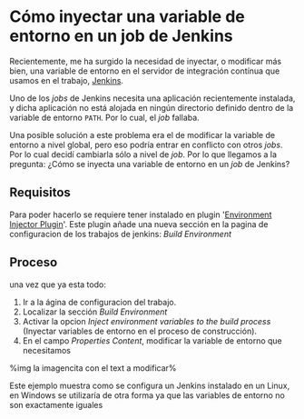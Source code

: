 # Cómo inyectar una variable de entorno en un job de Jenkins

Recientemente, me ha surgido la necesidad de inyectar, o modificar más bien, una
variable de entorno en el servidor de integración contínua que usamos en el
trabajo, [Jenkins].

Uno de los *jobs* de Jenkins necesita una aplicación recientemente instalada, y
dicha aplicación no está alojada en ningún directorio definido dentro de la
variable de entorno `PATH`. Por lo cual, el *job* fallaba.

Una posible solución a este problema era el de modificar la variable de entorno
a nivel global, pero eso podría entrar en conflicto con otros *jobs*. Por lo cual
decidí cambiarla sólo a nivel de *job*. Por lo que llegamos a la pregunta:
¿Cómo se inyecta una variable de entorno en un *job* de Jenkins?

<!-- more -->

## Requisitos

Para poder hacerlo se requiere tener instalado en plugin
'[Environment Injector Plugin]'. Este plugin añade una nueva sección en la pagina de configuracion de los trabajos de jenkins: *Build Environment*

## Proceso

una vez que ya esta todo:
1. Ir a la ágina de configuracion del trabajo.
2. Localizar la sección *Build Environment*
3. Activar la opcion *Inject environment variables to the build process* (Inyectar variables de entorno en el proceso de construcción).
4. En el campo *Properties Content*, modificar la variable de entorno que necesitamos

%img la imagencita con el text a modificar%

Este ejemplo muestra como se configura un Jenkins instalado en un Linux, en Windows se utilizaría de otra forma ya que las variables de entorno no son exactamente iguales

[Jenkins]: http://www.jenkins-ci.org
[Environment Injector Plugin]: https://wiki.jenkins-ci.org/display/JENKINS/EnvInject+Plugin
